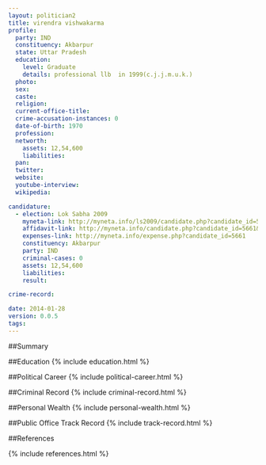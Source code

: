 ```yaml
---
layout: politician2
title: virendra vishwakarma
profile: 
  party: IND
  constituency: Akbarpur
  state: Uttar Pradesh
  education: 
    level: Graduate
    details: professional llb  in 1999(c.j.j.m.u.k.)
  photo: 
  sex: 
  caste: 
  religion: 
  current-office-title: 
  crime-accusation-instances: 0
  date-of-birth: 1970
  profession: 
  networth: 
    assets: 12,54,600
    liabilities: 
  pan: 
  twitter: 
  website: 
  youtube-interview: 
  wikipedia: 

candidature: 
  - election: Lok Sabha 2009
    myneta-link: http://myneta.info/ls2009/candidate.php?candidate_id=5661
    affidavit-link: http://myneta.info/candidate.php?candidate_id=5661&scan=original
    expenses-link: http://myneta.info/expense.php?candidate_id=5661
    constituency: Akbarpur 
    party: IND
    criminal-cases: 0
    assets: 12,54,600
    liabilities: 
    result:  

crime-record: 

date: 2014-01-28
version: 0.0.5
tags: 
---
```

##Summary


##Education
{% include education.html %}


##Political Career
{% include political-career.html %}


##Criminal Record
{% include criminal-record.html %}


##Personal Wealth
{% include personal-wealth.html %}


##Public Office Track Record
{% include track-record.html %}


##References


{% include references.html %}